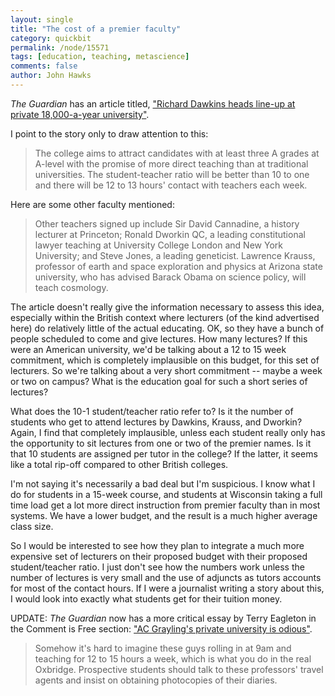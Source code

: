 ```yaml
---
layout: single 
title: "The cost of a premier faculty" 
category: quickbit
permalink: /node/15571
tags: [education, teaching, metascience] 
comments: false 
author: John Hawks 
---
```


<i>The Guardian</i> has an article titled, <a href="http://www.guardian.co.uk/education/2011/jun/05/new-college-dawkins-grayling-ferguson">"Richard Dawkins heads line-up at private 18,000-a-year university"</a>. 

I point to the story only to draw attention to this: 

<blockquote>The college aims to attract candidates with at least three A grades at A-level with the promise of more direct teaching than at traditional universities. The student-teacher ratio will be better than 10 to one and there will be 12 to 13 hours' contact with teachers each week.</blockquote>

Here are some other faculty mentioned: 

<blockquote>Other teachers signed up include Sir David Cannadine, a history lecturer at Princeton; Ronald Dworkin QC, a leading constitutional lawyer teaching at University College London and New York University; and Steve Jones, a leading geneticist. Lawrence Krauss, professor of earth and space exploration and physics at Arizona state university, who has advised Barack Obama on science policy, will teach cosmology.</blockquote>

The article doesn't really give the information necessary to assess this idea, especially within the British context where lecturers (of the kind advertised here) do relatively little of the actual educating. OK, so they have a bunch of people scheduled to come and give lectures. How many lectures? If this were an American university, we'd be talking about a 12 to 15 week commitment, which is completely implausible on this budget, for this set of lecturers. So we're talking about a very short commitment -- maybe a week or two on campus? What is the education goal for such a short series of lectures?

What does the 10-1 student/teacher ratio refer to? Is it the number of students who get to attend lectures by Dawkins, Krauss, and Dworkin? Again, I find that completely implausible, unless each student really only has the opportunity to sit lectures from one or two of the premier names. Is it that 10 students are assigned per tutor in the college? If the latter, it seems like a total rip-off compared to other British colleges. 

I'm not saying it's necessarily a bad deal but I'm suspicious. I know what I do for students in a 15-week course, and students at Wisconsin taking a full time load get a lot more direct instruction from premier faculty than in most systems. We have a lower budget, and the result is a much higher average class size. 

So I would be interested to see how they plan to integrate a much more expensive set of lecturers on their proposed budget with their proposed student/teacher ratio. I just don't see how the numbers work unless the number of lectures is very small and the use of adjuncts as tutors accounts for most of the contact hours. If I were a journalist writing a story about this, I would look into exactly what students get for their tuition money. 

UPDATE: <i>The Guardian</i> now has a more critical essay by Terry Eagleton in the Comment is Free section: <a href="http://www.guardian.co.uk/commentisfree/2011/jun/06/ac-graylings-new-private-univerity-is-odious">"AC Grayling's private university is odious"</a>. 

<blockquote>Somehow it's hard to imagine these guys rolling in at 9am and teaching for 12 to 15 hours a week, which is what you do in the real Oxbridge. Prospective students should talk to these professors' travel agents and insist on obtaining photocopies of their diaries. </blockquote>

